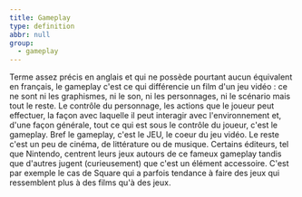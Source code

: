 ```yaml
---
title: Gameplay
type: definition
abbr: null
group:
  - gameplay
---
```

Terme assez précis en anglais et qui ne possède pourtant aucun équivalent en français, le gameplay c'est ce qui différencie un film d'un jeu vidéo : ce ne sont ni les graphismes, ni le son, ni les personnages, ni le scénario mais tout le reste. Le contrôle du personnage, les actions que le joueur peut effectuer, la façon avec laquelle il peut interagir avec l'environnement et, d'une façon générale, tout ce qui est sous le contrôle du joueur, c'est le gameplay. Bref le gameplay, c'est le JEU, le coeur du jeu vidéo. Le reste c'est un peu de cinéma, de littérature ou de musique. Certains éditeurs, tel que Nintendo, centrent leurs jeux autours de ce fameux gameplay tandis que d'autres jugent (curieusement) que c'est un élément accessoire. C'est par exemple le cas de Square qui a parfois tendance à faire des jeux qui ressemblent plus à des films qu'à des jeux.

